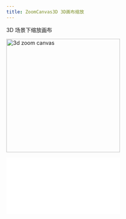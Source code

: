 ```yaml
---
title: ZoomCanvas3D 3D画布缩放
---
```


3D 场景下缩放画布

<img alt="3d zoom canvas" src="https://mdn.alipayobjects.com/huamei_qa8qxu/afts/img/A*hWoCRY_2i50AAAAAAAAAAAAADmJ7AQ/original" height='300'/>

<embed src="../../common/BaseZoonCanvasOptions.zh.md"></embed>
